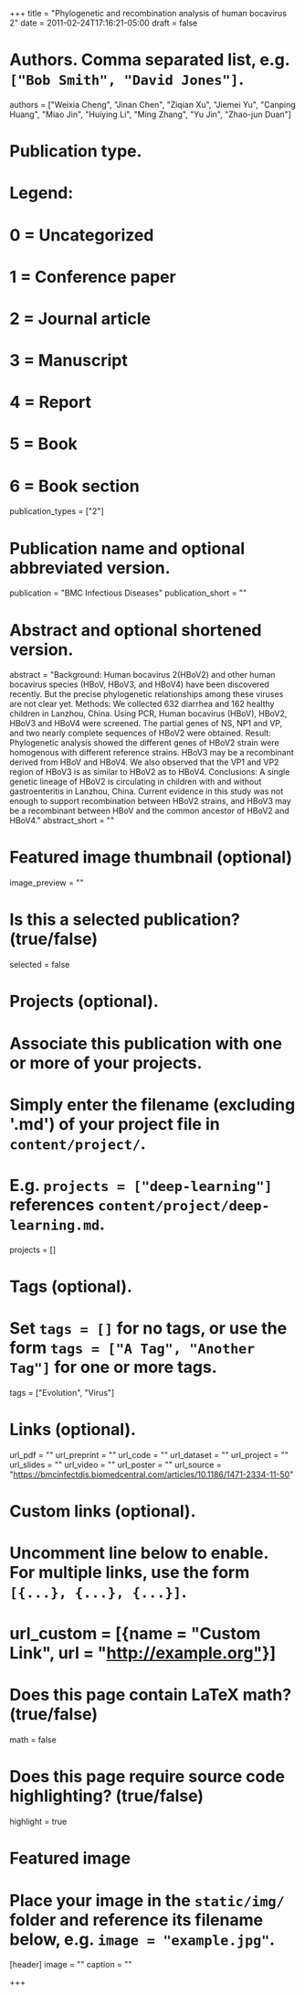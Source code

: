 +++
title = "Phylogenetic and recombination analysis of human bocavirus 2"
date = 2011-02-24T17:16:21-05:00
draft = false

# Authors. Comma separated list, e.g. `["Bob Smith", "David Jones"]`.
authors = ["Weixia Cheng", "Jinan Chen", "Ziqian Xu", "Jiemei Yu", "Canping Huang", "Miao Jin", "Huiying Li", "Ming Zhang", "Yu Jin", "Zhao-jun Duan"]


# Publication type.
# Legend:
# 0 = Uncategorized
# 1 = Conference paper
# 2 = Journal article
# 3 = Manuscript
# 4 = Report
# 5 = Book
# 6 = Book section
publication_types = ["2"]

# Publication name and optional abbreviated version.
publication = "BMC Infectious Diseases"
publication_short = ""

# Abstract and optional shortened version.
abstract = "Background: Human bocavirus 2(HBoV2) and other human bocavirus species (HBoV, HBoV3, and HBoV4) have been discovered recently. But the precise phylogenetic relationships among these viruses are not clear yet. Methods: We collected 632 diarrhea and 162 healthy children in Lanzhou, China. Using PCR, Human bocavirus (HBoV), HBoV2, HBoV3 and HBoV4 were screened. The partial genes of NS, NP1 and VP, and two nearly complete sequences of HBoV2 were obtained. Result: Phylogenetic analysis showed the different genes of HBoV2 strain were homogenous with different reference strains. HBoV3 may be a recombinant derived from HBoV and HBoV4. We also observed that the VP1 and VP2 region of HBoV3 is as similar to HBoV2 as to HBoV4. Conclusions: A single genetic lineage of HBoV2 is circulating in children with and without gastroenteritis in Lanzhou, China. Current evidence in this study was not enough to support recombination between HBoV2 strains, and HBoV3 may be a recombinant between HBoV and the common ancestor of HBoV2 and HBoV4."
abstract_short = ""

# Featured image thumbnail (optional)
image_preview = ""

# Is this a selected publication? (true/false)
selected = false

# Projects (optional).
#   Associate this publication with one or more of your projects.
#   Simply enter the filename (excluding '.md') of your project file in `content/project/`.
#   E.g. `projects = ["deep-learning"]` references `content/project/deep-learning.md`.
projects = []

# Tags (optional).
#   Set `tags = []` for no tags, or use the form `tags = ["A Tag", "Another Tag"]` for one or more tags.
tags = ["Evolution", "Virus"]

# Links (optional).
url_pdf = ""
url_preprint = ""
url_code = ""
url_dataset = ""
url_project = ""
url_slides = ""
url_video = ""
url_poster = ""
url_source = "https://bmcinfectdis.biomedcentral.com/articles/10.1186/1471-2334-11-50"

# Custom links (optional).
#   Uncomment line below to enable. For multiple links, use the form `[{...}, {...}, {...}]`.
# url_custom = [{name = "Custom Link", url = "http://example.org"}]

# Does this page contain LaTeX math? (true/false)
math = false

# Does this page require source code highlighting? (true/false)
highlight = true

# Featured image
# Place your image in the `static/img/` folder and reference its filename below, e.g. `image = "example.jpg"`.
[header]
image = ""
caption = ""

+++
